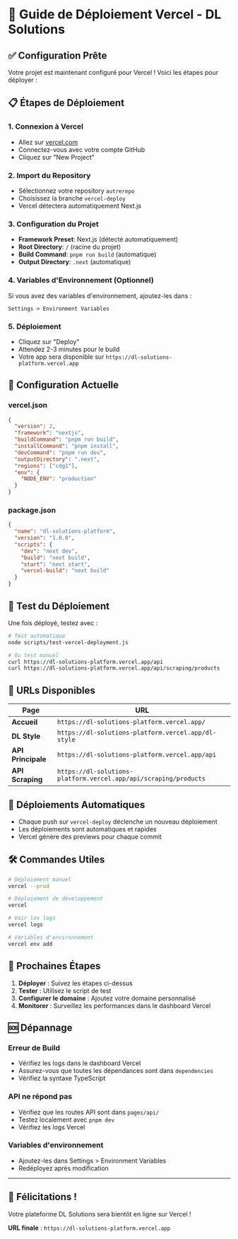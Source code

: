 # 🚀 Guide de Déploiement Vercel - DL Solutions

## ✅ Configuration Prête

Votre projet est maintenant configuré pour Vercel ! Voici les étapes pour déployer :

## 📋 Étapes de Déploiement

### 1. **Connexion à Vercel**

- Allez sur [vercel.com](https://vercel.com)
- Connectez-vous avec votre compte GitHub
- Cliquez sur "New Project"

### 2. **Import du Repository**

- Sélectionnez votre repository `autrerepo`
- Choisissez la branche `vercel-deploy`
- Vercel détectera automatiquement Next.js

### 3. **Configuration du Projet**

- **Framework Preset**: Next.js (détecté automatiquement)
- **Root Directory**: `/` (racine du projet)
- **Build Command**: `pnpm run build` (automatique)
- **Output Directory**: `.next` (automatique)

### 4. **Variables d'Environnement (Optionnel)**

Si vous avez des variables d'environnement, ajoutez-les dans :

```
Settings > Environment Variables
```

### 5. **Déploiement**

- Cliquez sur "Deploy"
- Attendez 2-3 minutes pour le build
- Votre app sera disponible sur `https://dl-solutions-platform.vercel.app`

## 🔧 Configuration Actuelle

### **vercel.json**

```json
{
  "version": 2,
  "framework": "nextjs",
  "buildCommand": "pnpm run build",
  "installCommand": "pnpm install",
  "devCommand": "pnpm run dev",
  "outputDirectory": ".next",
  "regions": ["cdg1"],
  "env": {
    "NODE_ENV": "production"
  }
}
```

### **package.json**

```json
{
  "name": "dl-solutions-platform",
  "version": "1.0.0",
  "scripts": {
    "dev": "next dev",
    "build": "next build",
    "start": "next start",
    "vercel-build": "next build"
  }
}
```

## 🧪 Test du Déploiement

Une fois déployé, testez avec :

```bash
# Test automatique
node scripts/test-vercel-deployment.js

# Ou test manuel
curl https://dl-solutions-platform.vercel.app/api
curl https://dl-solutions-platform.vercel.app/api/scraping/products
```

## 📱 URLs Disponibles

| Page               | URL                                                              |
| ------------------ | ---------------------------------------------------------------- |
| **Accueil**        | `https://dl-solutions-platform.vercel.app/`                      |
| **DL Style**       | `https://dl-solutions-platform.vercel.app/dl-style`              |
| **API Principale** | `https://dl-solutions-platform.vercel.app/api`                   |
| **API Scraping**   | `https://dl-solutions-platform.vercel.app/api/scraping/products` |

## 🔄 Déploiements Automatiques

- Chaque push sur `vercel-deploy` déclenche un nouveau déploiement
- Les déploiements sont automatiques et rapides
- Vercel génère des previews pour chaque commit

## 🛠️ Commandes Utiles

```bash
# Déploiement manuel
vercel --prod

# Déploiement de développement
vercel

# Voir les logs
vercel logs

# Variables d'environnement
vercel env add
```

## 🎯 Prochaines Étapes

1. **Déployer** : Suivez les étapes ci-dessus
2. **Tester** : Utilisez le script de test
3. **Configurer le domaine** : Ajoutez votre domaine personnalisé
4. **Monitorer** : Surveillez les performances dans le dashboard Vercel

## 🆘 Dépannage

### **Erreur de Build**

- Vérifiez les logs dans le dashboard Vercel
- Assurez-vous que toutes les dépendances sont dans `dependencies`
- Vérifiez la syntaxe TypeScript

### **API ne répond pas**

- Vérifiez que les routes API sont dans `pages/api/`
- Testez localement avec `pnpm dev`
- Vérifiez les logs Vercel

### **Variables d'environnement**

- Ajoutez-les dans Settings > Environment Variables
- Redéployez après modification

---

## 🎉 Félicitations !

Votre plateforme DL Solutions sera bientôt en ligne sur Vercel !

**URL finale** : `https://dl-solutions-platform.vercel.app`
